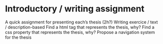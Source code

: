 # Introductory / writing assignment

A quick assignment for presenting each’s thesis (2h?)
Writing exercice / text / description-based
Find a html tag that represents the thesis, why?
Find a css property that represents the thesis, why?
Propose a navigation system for the thesis

